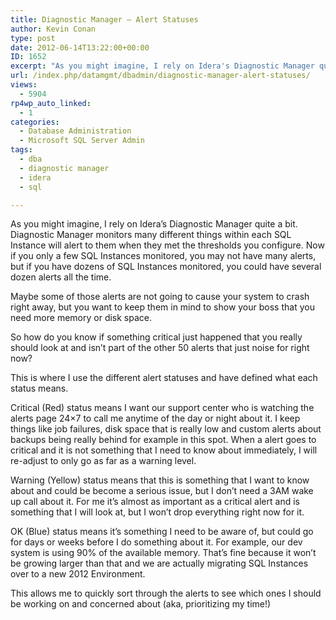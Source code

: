 ```yaml
---
title: Diagnostic Manager – Alert Statuses
author: Kevin Conan
type: post
date: 2012-06-14T13:22:00+00:00
ID: 1652
excerpt: "As you might imagine, I rely on Idera's Diagnostic Manager quite a bit.  Diagnostic Manager monitors many different things within each SQL Instance will alert to them when they met the thresholds you configure.  Now if you only a few SQL Instances monit&hellip;"
url: /index.php/datamgmt/dbadmin/diagnostic-manager-alert-statuses/
views:
  - 5904
rp4wp_auto_linked:
  - 1
categories:
  - Database Administration
  - Microsoft SQL Server Admin
tags:
  - dba
  - diagnostic manager
  - idera
  - sql

---
```

As you might imagine, I rely on Idera&#8217;s Diagnostic Manager quite a bit. Diagnostic Manager monitors many different things within each SQL Instance will alert to them when they met the thresholds you configure. Now if you only a few SQL Instances monitored, you may not have many alerts, but if you have dozens of SQL Instances monitored, you could have several dozen alerts all the time. 

Maybe some of those alerts are not going to cause your system to crash right away, but you want to keep them in mind to show your boss that you need more memory or disk space.

So how do you know if something critical just happened that you really should look at and isn&#8217;t part of the other 50 alerts that just noise for right now?

This is where I use the different alert statuses and have defined what each status means.

Critical (Red) status means I want our support center who is watching the alerts page 24&#215;7 to call me anytime of the day or night about it. I keep things like job failures, disk space that is really low and custom alerts about backups being really behind for example in this spot. When a alert goes to critical and it is not something that I need to know about immediately, I will re-adjust to only go as far as a warning level.

Warning (Yellow) status means that this is something that I want to know about and could be become a serious issue, but I don&#8217;t need a 3AM wake up call about it. For me it&#8217;s almost as important as a critical alert and is something that I will look at, but I won&#8217;t drop everything right now for it.

OK (Blue) status means it&#8217;s something I need to be aware of, but could go for days or weeks before I do something about it. For example, our dev system is using 90% of the available memory. That&#8217;s fine because it won&#8217;t be growing larger than that and we are actually migrating SQL Instances over to a new 2012 Environment.

This allows me to quickly sort through the alerts to see which ones I should be working on and concerned about (aka, prioritizing my time!)